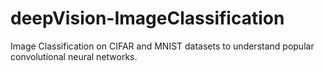 # deepVision-ImageClassification
Image Classification on CIFAR and MNIST datasets to understand popular convolutional neural networks.
